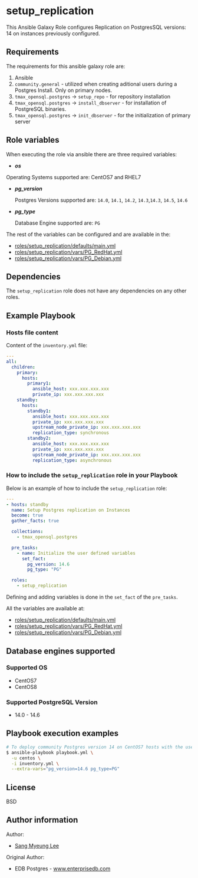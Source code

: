 # setup_replication

This Ansible Galaxy Role configures Replication on PostgresSQL versions: 14 on instances previously
configured.

## Requirements

The requirements for this ansible galaxy role are:

1. Ansible
2. `community.general` - utilized when creating aditional users during a
   Postgres Install. Only on primary nodes.
3. `tmax_opensql.postgres` -> `setup_repo` - for repository installation
4. `tmax_opensql.postgres` -> `install_dbserver` - for installation of
   PostgreSQL binaries.
5. `tmax_opensql.postgres` -> `init_dbserver` - for the initialization of
   primary server

## Role variables

When executing the role via ansible there are three required variables:

- **_os_**

Operating Systems supported are: CentOS7 and RHEL7

- **_pg_version_**

  Postgres Versions supported are: `14.0`, `14.1`, `14.2`, `14.3`,`14.3`, `14.5`, `14.6`

- **_pg_type_**

  Database Engine supported are: `PG`

The rest of the variables can be configured and are available in the:

  * [roles/setup_replication/defaults/main.yml](./defaults/main.yml)
  * [roles/setup_replication/vars/PG_RedHat.yml](./vars/PG_RedHat.yml)
  * [roles/setup_replication/vars/PG_Debian.yml](./vars/PG_Debian.yml)

## Dependencies

The `setup_replication` role does not have any dependencies on any other roles.

## Example Playbook

### Hosts file content

Content of the `inventory.yml` file:

```yaml
---
all:
  children:
    primary:
      hosts:
        primary1:
          ansible_host: xxx.xxx.xxx.xxx
          private_ip: xxx.xxx.xxx.xxx
    standby:
      hosts:
        standby1:
          ansible_host: xxx.xxx.xxx.xxx
          private_ip: xxx.xxx.xxx.xxx
          upstream_node_private_ip: xxx.xxx.xxx.xxx
          replication_type: synchronous
        standby2:
          ansible_host: xxx.xxx.xxx.xxx
          private_ip: xxx.xxx.xxx.xxx
          upstream_node_private_ip: xxx.xxx.xxx.xxx
          replication_type: asynchronous
```

### How to include the `setup_replication` role in your Playbook

Below is an example of how to include the `setup_replication` role:

```yaml
---
- hosts: standby
  name: Setup Postgres replication on Instances
  become: true
  gather_facts: true

  collections:
    - tmax_opensql.postgres

  pre_tasks:
    - name: Initialize the user defined variables
      set_fact:
        pg_version: 14.6
        pg_type: "PG"

  roles:
    - setup_replication
```

Defining and adding variables is done in the `set_fact` of the `pre_tasks`.

All the variables are available at:

  * [roles/setup_replication/defaults/main.yml](./defaults/main.yml)
  * [roles/setup_replication/vars/PG_RedHat.yml](./vars/PG_RedHat.yml)
  * [roles/setup_replication/vars/PG_Debian.yml](./vars/PG_Debian.yml)

## Database engines supported
### Supported OS
- CentOS7
- CentOS8

### Supported PostgreSQL Version
- 14.0 - 14.6

## Playbook execution examples

```bash
# To deploy community Postgres version 14 on CentOS7 hosts with the user centos
$ ansible-playbook playbook.yml \
  -u centos \
  -i inventory.yml \
  --extra-vars="pg_version=14.6 pg_type=PG"
```

## License

BSD

## Author information

Author:
  * [Sang Myeung Lee](https://github.com/sungmu1)

Original Author:
  * EDB Postgres - www.enterprisedb.com
